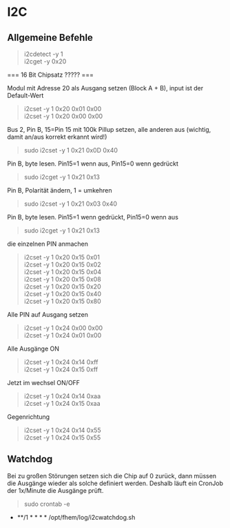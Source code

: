 I2C
===

Allgemeine Befehle
-------------------
> i2cdetect -y 1  
> i2cget -y 0x20  

=== 16 Bit Chipsatz ????? ===

Modul mit Adresse 20 als Ausgang setzen (Block A + B), input ist der Default-Wert
>i2cset -y 1 0x20 0x01 0x00  
>i2cset -y 1 0x20 0x00 0x00

Bus 2, Pin B, 15=Pin 15 mit 100k Pillup setzen, alle anderen aus (wichtig, damit an/aus korrekt erkannt wird!)
> sudo i2cset -y 1 0x21 0x0D 0x40 

Pin B, byte lesen. Pin15=1 wenn aus, Pin15=0 wenn gedrückt
> sudo i2cget -y 1 0x21 0x13    

Pin B, Polarität ändern, 1 = umkehren
> sudo i2cset -y 1 0x21 0x03 0x40

Pin B, byte lesen. Pin15=1 wenn gedrückt, Pin15=0 wenn aus
> sudo i2cget -y 1 0x21 0x13      

die einzelnen PIN anmachen
> i2cset -y 1 0x20 0x15 0x01  
> i2cset -y 1 0x20 0x15 0x02  
> i2cset -y 1 0x20 0x15 0x04  
> i2cset -y 1 0x20 0x15 0x08  
> i2cset -y 1 0x20 0x15 0x20  
> i2cset -y 1 0x20 0x15 0x40  
> i2cset -y 1 0x20 0x15 0x80  


Alle PIN auf Ausgang setzen
> i2cset -y 1 0x24 0x00 0x00  
> i2cset -y 1 0x24 0x01 0x00

Alle Ausgänge ON
> i2cset -y 1 0x24 0x14 0xff  
> i2cset -y 1 0x24 0x15 0xff  

Jetzt im wechsel ON/OFF
> i2cset -y 1 0x24 0x14 0xaa  
> i2cset -y 1 0x24 0x15 0xaa  

Gegenrichtung
> i2cset -y 1 0x24 0x14 0x55  
> i2cset -y 1 0x24 0x15 0x55  

Watchdog
---------

Bei zu großen Störungen setzen sich die Chip auf 0 zurück, dann müssen die Ausgänge wieder als solche definiert werden. Deshalb läuft ein CronJob der 1x/Minute die Ausgänge prüft.

> sudo crontab -e
* **/1 * * * * /opt/fhem/log/i2cwatchdog.sh

